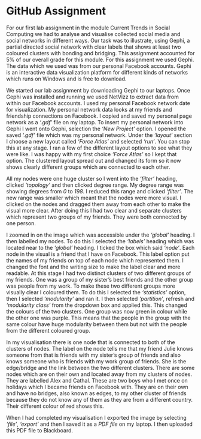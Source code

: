 GitHub Assignment
===========

For our first lab assignment in the module Current Trends in Social Computing we had to analyse and visualise collected social media and social networks in different ways. Our task was to illustrate, using Gephi, a partial directed social network with clear labels that shows at least two coloured clusters with bonding and bridging. This assignment accounted for 5% of our overall grade for this module. For this assignment we used Gephi. The data which we used was from our personal Facebook accounts. Gephi is an interactive data visualization platform for different kinds of networks which runs on Windows and is free to download. 

We started our lab assignment by downloading Gephi to our laptops. Once Gephi was installed and running we used NetVizz to extract data from within our Facebook accounts. I used my personal Facebook network date for visualization. My personal network data looks at my friends and friendship connections on Facebook. I copied and saved my personal page network as a _‘.gdf’_ file on my laptop. To insert my personal network into Gephi I went onto Gephi, selection the _‘New Project’_ option. I opened the saved _‘.gdf’_ file which was my personal network.  Under the _‘layout’_ section I choose a new layout called _‘Force Atlas’_ and selected _‘run’_. You can stop this at any stage. I ran a few of the different layout options to see what they were like. I was happy with my first choice _‘Force Atlas’_ so I kept that option. The clustered layout spread out and changed its form so it now shows clearly different groups which are connected to each other. 

All my nodes were one huge cluster so I went into the _‘filter’_ heading, clicked _‘topology’_ and then clicked degree range. My degree range was showing degrees from _0_ to _198_. I reduced this range and clicked _‘filter’_. The new range was smaller which meant that the nodes were more visual. I clicked on the nodes and dragged them away from each other to make the visual more clear. After doing this I had two clear and separate clusters which represent two groups of my friends. They were both connected by one person. 

I zoomed in on the image which was accessible under the _‘global’_ heading. I then labelled my nodes. To do this I selected the _‘labels’_ heading which was located near to the _‘global’_ heading. I ticked the box which said _‘node’_. Each node in the visual is a friend that I have on Facebook. This label option put the names of my friends on top of each node which represented them. I changed the font and the writing size to make the label clear and more readable. 
At this stage I had two distinct clusters of two different groups of my friends. One was a group of my sister’s best friends and the other group was people from my work. To make these two different groups more visually clear I coloured them. To do this I selected the _‘statistics’_ option, then I selected _‘modularity’_ and ran it. I then selected _‘partition’_, refresh and _‘modularity class’_ from the dropdown box and applied this. This changed the colours of the two clusters. One group was now green in colour while the other one was purple. This means that the people in the group with the same colour have huge modularity between them but not with the people from the different coloured group. 

In my visualisation there is one node that is connected to both of the clusters of nodes. The label on the node tells me that my friend Julie knows someone from that is friends with my sister’s group of friends and also knows someone who is friends with my work group of friends. She is the edge/bridge and the link between the two different clusters. There are some nodes which are on their own and located away from my clusters of nodes. They are labelled Alex and Cathal. These are two boys who I met once on holidays which I became friends on Facebook with. They are on their own and have no bridges, also known as edges, to my other cluster of friends because they do not know any of them as they are from a different country. Their different colour of red shows this. 

When I had completed my visualisation I exported the image by selecting _‘file’_, _‘export’_ and then I saved it as a _PDF file_ on my laptop. I then uploaded this PDF file to Blackboard. 






















